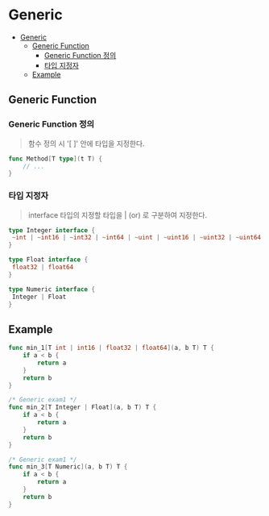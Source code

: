 # Generic

- [Generic](#generic)
  - [Generic Function](#generic-function)
    - [Generic Function 정의](#generic-function-정의)
    - [타입 지정자](#타입-지정자)
  - [Example](#example)

## Generic Function

### Generic Function 정의

> 함수 정의 시 '[ ]' 안에 타입을 지정한다.

```go
func Method[T type](t T) {
    // ...
}
```

### 타입 지정자  

> interface 타입의 지정할 타입을 | (or) 로 구분하여 지정한다.

```go
type Integer interface {
 ~int | ~int16 | ~int32 | ~int64 | ~uint | ~uint16 | ~uint32 | ~uint64
}

type Float interface {
 float32 | float64
}

type Numeric interface {
 Integer | Float
}
```

## Example

```go
func min_1[T int | int16 | float32 | float64](a, b T) T {
    if a < b {
        return a
    }
    return b
}

/* Generic exam1 */
func min_2[T Integer | Float](a, b T) T {
    if a < b {
        return a
    }
    return b
}

/* Generic exam1 */
func min_3[T Numeric](a, b T) T {
    if a < b {
        return a
    }
    return b
}
```
